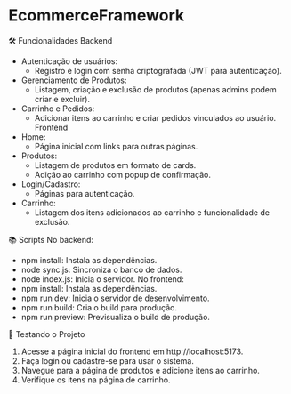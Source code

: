 # EcommerceFramework

🛠 Funcionalidades
Backend
* Autenticação de usuários:
    * Registro e login com senha criptografada (JWT para autenticação).
* Gerenciamento de Produtos:
    * Listagem, criação e exclusão de produtos (apenas admins podem criar e excluir).
* Carrinho e Pedidos:
    * Adicionar itens ao carrinho e criar pedidos vinculados ao usuário.
Frontend
* Home:
    * Página inicial com links para outras páginas.
* Produtos:
    * Listagem de produtos em formato de cards.
    * Adição ao carrinho com popup de confirmação.
* Login/Cadastro:
    * Páginas para autenticação.
* Carrinho:
    * Listagem dos itens adicionados ao carrinho e funcionalidade de exclusão.


📚 Scripts
No backend:
* npm install: Instala as dependências.
* node sync.js: Sincroniza o banco de dados.
* node index.js: Inicia o servidor.
No frontend:
* npm install: Instala as dependências.
* npm run dev: Inicia o servidor de desenvolvimento.
* npm run build: Cria o build para produção.
* npm run preview: Previsualiza o build de produção.




🎉 Testando o Projeto
1. Acesse a página inicial do frontend em http://localhost:5173.
2. Faça login ou cadastre-se para usar o sistema.
3. Navegue para a página de produtos e adicione itens ao carrinho.
4. Verifique os itens na página de carrinho.

